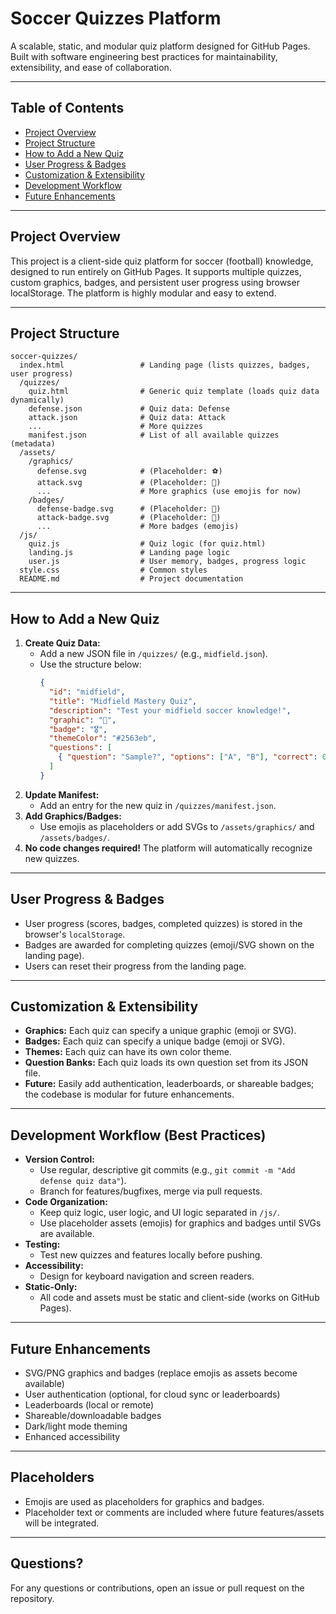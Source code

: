# Soccer Quizzes Platform

A scalable, static, and modular quiz platform designed for GitHub Pages. Built with software engineering best practices for maintainability, extensibility, and ease of collaboration.

---

## Table of Contents
- [Project Overview](#project-overview)
- [Project Structure](#project-structure)
- [How to Add a New Quiz](#how-to-add-a-new-quiz)
- [User Progress & Badges](#user-progress--badges)
- [Customization & Extensibility](#customization--extensibility)
- [Development Workflow](#development-workflow)
- [Future Enhancements](#future-enhancements)

---

## Project Overview

This project is a client-side quiz platform for soccer (football) knowledge, designed to run entirely on GitHub Pages. It supports multiple quizzes, custom graphics, badges, and persistent user progress using browser localStorage. The platform is highly modular and easy to extend.

---

## Project Structure

```
soccer-quizzes/
  index.html                 # Landing page (lists quizzes, badges, user progress)
  /quizzes/
    quiz.html                # Generic quiz template (loads quiz data dynamically)
    defense.json             # Quiz data: Defense
    attack.json              # Quiz data: Attack
    ...                      # More quizzes
    manifest.json            # List of all available quizzes (metadata)
  /assets/
    /graphics/
      defense.svg            # (Placeholder: ⚽️)
      attack.svg             # (Placeholder: 🥅)
      ...                    # More graphics (use emojis for now)
    /badges/
      defense-badge.svg      # (Placeholder: 🏅)
      attack-badge.svg       # (Placeholder: 🥇)
      ...                    # More badges (emojis)
  /js/
    quiz.js                  # Quiz logic (for quiz.html)
    landing.js               # Landing page logic
    user.js                  # User memory, badges, progress logic
  style.css                  # Common styles
  README.md                  # Project documentation
```

---

## How to Add a New Quiz

1. **Create Quiz Data:**
   - Add a new JSON file in `/quizzes/` (e.g., `midfield.json`).
   - Use the structure below:
     ```json
     {
       "id": "midfield",
       "title": "Midfield Mastery Quiz",
       "description": "Test your midfield soccer knowledge!",
       "graphic": "🧠",
       "badge": "🎖️",
       "themeColor": "#2563eb",
       "questions": [
         { "question": "Sample?", "options": ["A", "B"], "correct": 0, "explanation": "Sample." }
       ]
     }
     ```
2. **Update Manifest:**
   - Add an entry for the new quiz in `/quizzes/manifest.json`.
3. **Add Graphics/Badges:**
   - Use emojis as placeholders or add SVGs to `/assets/graphics/` and `/assets/badges/`.
4. **No code changes required!** The platform will automatically recognize new quizzes.

---

## User Progress & Badges
- User progress (scores, badges, completed quizzes) is stored in the browser's `localStorage`.
- Badges are awarded for completing quizzes (emoji/SVG shown on the landing page).
- Users can reset their progress from the landing page.

---

## Customization & Extensibility
- **Graphics:** Each quiz can specify a unique graphic (emoji or SVG).
- **Badges:** Each quiz can specify a unique badge (emoji or SVG).
- **Themes:** Each quiz can have its own color theme.
- **Question Banks:** Each quiz loads its own question set from its JSON file.
- **Future:** Easily add authentication, leaderboards, or shareable badges; the codebase is modular for future enhancements.

---

## Development Workflow (Best Practices)
- **Version Control:**
  - Use regular, descriptive git commits (e.g., `git commit -m "Add defense quiz data"`).
  - Branch for features/bugfixes, merge via pull requests.
- **Code Organization:**
  - Keep quiz logic, user logic, and UI logic separated in `/js/`.
  - Use placeholder assets (emojis) for graphics and badges until SVGs are available.
- **Testing:**
  - Test new quizzes and features locally before pushing.
- **Accessibility:**
  - Design for keyboard navigation and screen readers.
- **Static-Only:**
  - All code and assets must be static and client-side (works on GitHub Pages).

---

## Future Enhancements
- SVG/PNG graphics and badges (replace emojis as assets become available)
- User authentication (optional, for cloud sync or leaderboards)
- Leaderboards (local or remote)
- Shareable/downloadable badges
- Dark/light mode theming
- Enhanced accessibility

---

## Placeholders
- Emojis are used as placeholders for graphics and badges.
- Placeholder text or comments are included where future features/assets will be integrated.

---

## Questions?
For any questions or contributions, open an issue or pull request on the repository.
